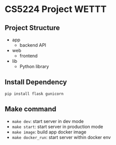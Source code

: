 # CS5224 Project WETTT

## Project Structure

- app
  - backend API
- web
  - frontend
- lib
  - Python library

## Install Dependency
`pip install flask gunicorn`

## Make command
- `make dev`: start server in dev mode
- `make start`: start server in production mode
- `make image`: build app docker image
- `make docker_run`: start server within docker env
